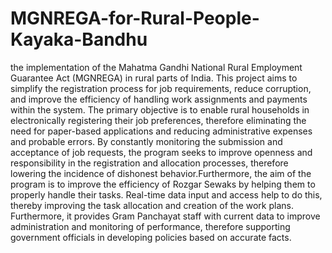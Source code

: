 # MGNREGA-for-Rural-People-Kayaka-Bandhu
the implementation of the Mahatma Gandhi National Rural Employment Guarantee Act (MGNREGA) in rural parts of India. This project aims to simplify the registration process for job requirements, reduce corruption, and improve the efficiency of handling work assignments and payments within the system. The primary objective is to enable rural households in electronically registering their job preferences, therefore eliminating the need for paper-based applications and reducing administrative expenses and probable errors. By constantly monitoring the submission and acceptance of job requests, the program seeks to improve openness and responsibility in the registration and allocation processes, therefore lowering the incidence of dishonest behavior.Furthermore, the aim of the program is to improve the efficiency of Rozgar Sewaks by helping them to properly handle their tasks. Real-time data input and access help to do this, thereby improving the task allocation and creation of the work plans. Furthermore, it provides Gram Panchayat staff with current data to improve administration and monitoring of performance, therefore supporting government officials in developing policies based on accurate facts.
